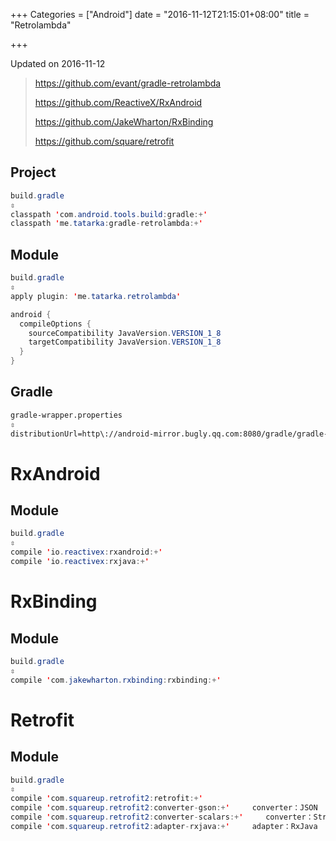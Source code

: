 +++
Categories = ["Android"]
date = "2016-11-12T21:15:01+08:00"
title = "Retrolambda"

+++

<!--more-->

Updated on 2016-11-12

> https://github.com/evant/gradle-retrolambda
>
> https://github.com/ReactiveX/RxAndroid
>
> https://github.com/JakeWharton/RxBinding
>
> https://github.com/square/retrofit

## Project
```java
build.gradle
⇳
classpath 'com.android.tools.build:gradle:+'
classpath 'me.tatarka:gradle-retrolambda:+'
```

## Module
```java
build.gradle
⇳
apply plugin: 'me.tatarka.retrolambda'

android {
  compileOptions {
    sourceCompatibility JavaVersion.VERSION_1_8
    targetCompatibility JavaVersion.VERSION_1_8
  }
}
```

## Gradle
```xml
gradle-wrapper.properties
⇳
distributionUrl=http\://android-mirror.bugly.qq.com:8080/gradle/gradle-3.2.1-all.zip
```

# RxAndroid
## Module
```java
build.gradle
⇳
compile 'io.reactivex:rxandroid:+'
compile 'io.reactivex:rxjava:+'
```

# RxBinding
## Module
```java
build.gradle
⇳
compile 'com.jakewharton.rxbinding:rxbinding:+'
```

# Retrofit
## Module
```java
build.gradle
⇳
compile 'com.squareup.retrofit2:retrofit:+'
compile 'com.squareup.retrofit2:converter-gson:+'     converter：JSON
compile 'com.squareup.retrofit2:converter-scalars:+'     converter：String
compile 'com.squareup.retrofit2:adapter-rxjava:+'     adapter：RxJava
```